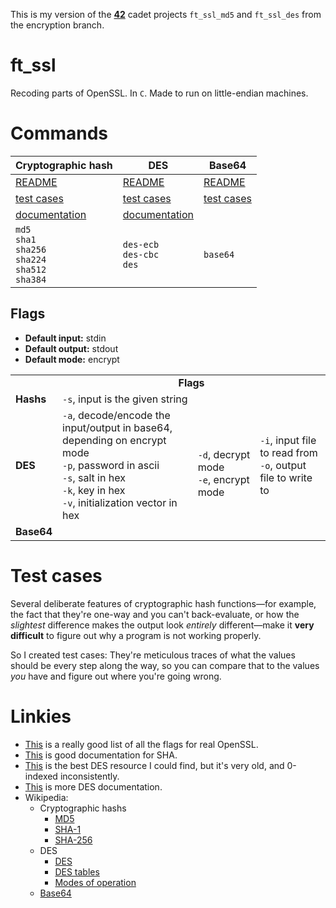 This is my version of the **[42](https://www.42.us.org/)** cadet projects `ft_ssl_md5` and `ft_ssl_des` from the encryption branch.

# ft_ssl
Recoding parts of OpenSSL. In `C`. Made to run on little-endian machines.

# Commands

| Cryptographic hash | DES                | Base64             |
| ------------------ | ------------------ | ------------------ |
| [README](./_notes_hashing/README_hashing.md) | [README](./_notes_des/README_des.md) | [README](./_notes_base64/README_base64.md)
| [test cases](./_notes_hashing/test_cases) | [test cases](./_notes_des/test_cases) | [test cases](./_notes_base64/test_cases.md)
| [documentation](./_notes_hashing/fancy_documentation) | [documentation](./_notes_des/fancy_documentation)
| `md5`<br>`sha1`<br>`sha256`<br>`sha224`<br>`sha512`<br>`sha384` | `des-ecb`<br>`des-cbc`<br>`des` | `base64` |

## Flags
* **Default input:** stdin
* **Default output:** stdout
* **Default mode:** encrypt
<table style="vertical-align:center;">
	<tr align="center">
		<td></td>
		<td colspan="3"><b>Flags</b></td>
	</tr>
	<tr>
		<td><b>Hashs</b></td>
		<td colspan="2">
			<code>-s</code>, input is the given string
		</td>
		<td rowspan="3">
			<code>-i</code>, input file to read from<br>
			<code>-o</code>, output file to write to
		</td>
	</tr>
	<tr>
		<td><b>DES</b><br></td>
		<td>
			<code>-a</code>, decode/encode the input/output in base64,<br>depending on encrypt mode<br>
			<code>-p</code>, password in ascii<br>
			<code>-s</code>, salt in hex<br>
			<code>-k</code>, key in hex<br>
			<code>-v</code>, initialization vector in hex
		</td>
		<td rowspan="2">
			<code>-d</code>, decrypt mode<br>
			<code>-e</code>, encrypt mode
		</td>
	</tr>
		<tr>
		<td><b>Base64</b></td>
		<td></td>
	</tr>
</table>

# Test cases
Several deliberate features of cryptographic hash functions—for example, the fact that they're one-way and you can't back-evaluate, or how the _slightest_ difference makes the output look _entirely_ different—make it **very difficult** to figure out why a program is not working properly.

So I created test cases: They're meticulous traces of what the values should be every step along the way, so you can compare that to the values _you_ have and figure out where you're going wrong.

# Linkies
* [This](https://wiki.openssl.org/index.php/Enc) is a really good list of all the flags for real OpenSSL.
* [This](https://csrc.nist.gov/csrc/media/publications/fips/180/2/archive/2002-08-01/documents/fips180-2.pdf) is good documentation for SHA.
* [This](http://page.math.tu-berlin.de/~kant/teaching/hess/krypto-ws2006/des.htm) is the best DES resource I could find, but it's very old, and 0-indexed inconsistently.
* [This](https://academic.csuohio.edu/yuc/security/Chapter_06_Data_Encription_Standard.pdf) is more DES documentation.
* Wikipedia:
	* Cryptographic hashs
		* [MD5](https://en.wikipedia.org/wiki/MD5)
		* [SHA-1](https://en.wikipedia.org/wiki/SHA-1)
		* [SHA-256](https://en.wikipedia.org/wiki/SHA-2)
	* DES
		* [DES](https://en.wikipedia.org/wiki/Data_Encryption_Standard)
		* [DES tables](https://en.wikipedia.org/wiki/DES_supplementary_material)
		* [Modes of operation](https://en.wikipedia.org/wiki/Block_cipher_mode_of_operation)
	* [Base64](https://en.wikipedia.org/wiki/Base64)
